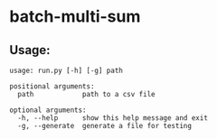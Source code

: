 # batch-multi-sum

## Usage:

```
usage: run.py [-h] [-g] path

positional arguments:
  path            path to a csv file

optional arguments:
  -h, --help      show this help message and exit
  -g, --generate  generate a file for testing
```